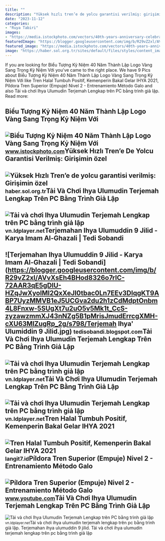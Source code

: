 ```yaml
---
title: ""
description: "Yüksek hızlı tren’e de yolcu garantisi verilmiş: girişimin özel"
date: "2023-11-12"
categories:
- "Ruya Tabiri"
images:
- "https://media.istockphoto.com/vectors/40th-years-anniversary-celebration-emblem-anniversary-elegance-golden-vector-id1177827041?k=20&amp;m=1177827041&amp;s=170667a&amp;w=0&amp;h=7lt2UmF7Exx8BT796SW36jRX-jcHJPXm-IHya6fVxOM="
featuredImage: "https://blogger.googleusercontent.com/img/b/R29vZ2xl/AVvXsEh4BHod8326o7rlC-72AAR3qE5gDlU-HZqJwXyoIMI2QxXeJI0tbac0Ln7EEv3DlqgKT9ABP7UyzMMVB1eJ5UCGva2du2h1zCdMdptOnbm4L8Fnxw-5SUgXt7u2uO5v5Mk1t_CcS-zyzawzmmXJ43nNZg5B1pMrisJmudErrcgXMH-cXU63MlZugRp_2g/s798/Terjemah Ihya&#039; Ulumiddin  9 Jilid.jpg"
featured_image: "https://media.istockphoto.com/vectors/40th-years-anniversary-celebration-emblem-anniversary-elegance-golden-vector-id1177827041?k=20&amp;m=1177827041&amp;s=170667a&amp;w=0&amp;h=7lt2UmF7Exx8BT796SW36jRX-jcHJPXm-IHya6fVxOM="
image: "https://haber.sol.org.tr/sites/default/files/styles/content_image_size_type4/public/1026845060.jpg?itok=KANFveAM"
---
```


If you are looking for Biểu Tượng Kỷ Niệm 40 Năm Thành Lập Logo Vàng Sang Trọng Kỷ Niệm Với you've came to the right place. We have 9 Pics about Biểu Tượng Kỷ Niệm 40 Năm Thành Lập Logo Vàng Sang Trọng Kỷ Niệm Với like Tren Halal Tumbuh Positif, Kemenperin Bakal Gelar IHYA 2021, Píldora Tren Superior (Empuje) Nivel 2 - Entrenamiento Método Galo and also Tải và chơi Ihya Ulumudin Terjemah Lengkap trên PC bằng trình giả lập. Read more:

Biểu Tượng Kỷ Niệm 40 Năm Thành Lập Logo Vàng Sang Trọng Kỷ Niệm Với
--------------------------------------------------------------------

 ![Biểu Tượng Kỷ Niệm 40 Năm Thành Lập Logo Vàng Sang Trọng Kỷ Niệm Với](https://media.istockphoto.com/vectors/40th-years-anniversary-celebration-emblem-anniversary-elegance-golden-vector-id1177827041?k=20&m=1177827041&s=170667a&w=0&h=7lt2UmF7Exx8BT796SW36jRX-jcHJPXm-IHya6fVxOM=) <small>www.istockphoto.com</small>Yüksek Hızlı Tren’e De Yolcu Garantisi Verilmiş: Girişimin özel
---------------------------------------------------------------

 ![Yüksek Hızlı Tren’e de yolcu garantisi verilmiş: Girişimin özel](https://haber.sol.org.tr/sites/default/files/styles/content_image_size_type4/public/1026845060.jpg?itok=KANFveAM) <small>haber.sol.org.tr</small>Tải Và Chơi Ihya Ulumudin Terjemah Lengkap Trên PC Bằng Trình Giả Lập
---------------------------------------------------------------------

 ![Tải và chơi Ihya Ulumudin Terjemah Lengkap trên PC bằng trình giả lập](https://play-lh.googleusercontent.com/cAh9o2MyyZLVtTYvJCv5bHBkNNcsdk7_4ADxyIzo0wdCi_BnnHWIC7LflXyCmPIVIw=w2560-h1440-rw) <small>vn.ldplayer.net</small>Terjemahan Ihya Ulumuddin 9 Jilid - Karya Imam Al-Ghazali | Tedi Sobandi
------------------------------------------------------------------------

 ![Terjemahan Ihya Ulumuddin 9 Jilid - Karya Imam Al-Ghazali | Tedi Sobandi](https://blogger.googleusercontent.com/img/b/R29vZ2xl/AVvXsEh4BHod8326o7rlC-72AAR3qE5gDlU-HZqJwXyoIMI2QxXeJI0tbac0Ln7EEv3DlqgKT9ABP7UyzMMVB1eJ5UCGva2du2h1zCdMdptOnbm4L8Fnxw-5SUgXt7u2uO5v5Mk1t_CcS-zyzawzmmXJ43nNZg5B1pMrisJmudErrcgXMH-cXU63MlZugRp_2g/s798/Terjemah Ihya' Ulumiddin  9 Jilid.jpg) <small>tedisobandi.blogspot.com</small>Tải Và Chơi Ihya Ulumudin Terjemah Lengkap Trên PC Bằng Trình Giả Lập
---------------------------------------------------------------------

 ![Tải và chơi Ihya Ulumudin Terjemah Lengkap trên PC bằng trình giả lập](https://play-lh.googleusercontent.com/TBACEAtYy0uBF-ZrUijuSNNvrJ6YjNIJfqSlpX8R-sgICh4Qvs2cWNienv1CZssTuMk=w2560-h1440-rw) <small>vn.ldplayer.net</small>Tải Và Chơi Ihya Ulumudin Terjemah Lengkap Trên PC Bằng Trình Giả Lập
---------------------------------------------------------------------

 ![Tải và chơi Ihya Ulumudin Terjemah Lengkap trên PC bằng trình giả lập](https://play-lh.googleusercontent.com/85qLs6yjR8Bq5HQFGv67JiACt_eHSrqVQeZrKS5tf74CQ8WMBC0KnfTIizk2DKCHo08=w2560-h1440-rw) <small>vn.ldplayer.net</small>Tren Halal Tumbuh Positif, Kemenperin Bakal Gelar IHYA 2021
-----------------------------------------------------------

 ![Tren Halal Tumbuh Positif, Kemenperin Bakal Gelar IHYA 2021](https://cdn.langit7.id/foto/850/langit7/berita/2021/12/15/1/8609/tren-halal-tumbuh-positif-kemenperin-bakal-gelar-ihya-2021-whf.jpg) <small>langit7.id</small>Píldora Tren Superior (Empuje) Nivel 2 - Entrenamiento Método Galo
------------------------------------------------------------------

 ![Píldora Tren Superior (Empuje) Nivel 2 - Entrenamiento Método Galo](https://i.ytimg.com/vi/aJuO-3AwsY0/maxresdefault.jpg?sqp=-oaymwEmCIAKENAF8quKqQMa8AEB-AHUBoAC4AOKAgwIABABGHIgVCgnMA8=&rs=AOn4CLDp_IHya5jBvvI79wgbwKgfsr81rg) <small>www.youtube.com</small>Tải Và Chơi Ihya Ulumudin Terjemah Lengkap Trên PC Bằng Trình Giả Lập
---------------------------------------------------------------------

 ![Tải và chơi Ihya Ulumudin Terjemah Lengkap trên PC bằng trình giả lập](https://play-lh.googleusercontent.com/Lzme96l9EbrHOdDOdYz-o8-sEP1guzLrMPyYZHPxAukA7xgAAV9CaYfnIv7lPLiSKlwI=w2560-h1440-rw) <small>vn.ldplayer.net</small>Tải và chơi ihya ulumudin terjemah lengkap trên pc bằng trình giả lập. Terjemahan ihya ulumuddin 9 jilid. Tải và chơi ihya ulumudin terjemah lengkap trên pc bằng trình giả lập
